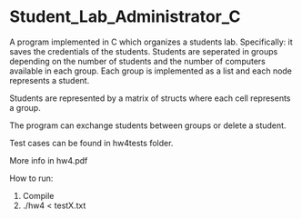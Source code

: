 # Student_Lab_Administrator_C

A program implemented in C which organizes a students lab. Specifically: it saves the credentials of the students. Students are seperated in groups depending on the number of students and the number of computers available in each group. Each group is implemented as a list and each node represents a student.

Students are represented by a matrix of structs where each cell represents a group.

The program can exchange students between groups or delete a student.

Test cases can be found in hw4tests folder.

More info in hw4.pdf

How to run:

1. Compile
2. ./hw4 < testX.txt

